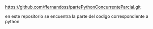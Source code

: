 https://github.com/ffernandoss/partePythonConcurrenteParcial.git

en este repositorio se encuentra la parte del codigo correspondiente a python



